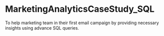# MarketingAnalyticsCaseStudy_SQL
To help marketing team in their first email campaign by providing necessary insights using advance SQL queries.
